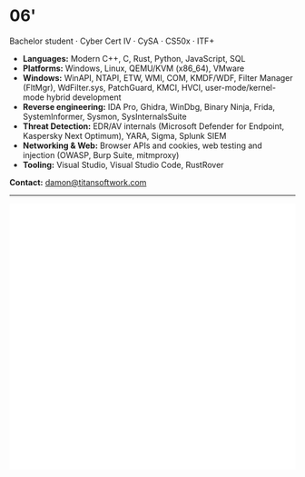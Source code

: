 # 06'

Bachelor student · Cyber Cert IV · CySA · CS50x · ITF+

- **Languages:** Modern C++, C, Rust, Python, JavaScript, SQL
- **Platforms:** Windows, Linux, QEMU/KVM (x86_64), VMware
- **Windows:** WinAPI, NTAPI, ETW, WMI, COM, KMDF/WDF, Filter Manager (FltMgr), WdFilter.sys, PatchGuard, KMCI, HVCI, user-mode/kernel-mode hybrid development
- **Reverse engineering:** IDA Pro, Ghidra, WinDbg, Binary Ninja, Frida, SystemInformer, Sysmon, SysInternalsSuite
- **Threat Detection:** EDR/AV internals (Microsoft Defender for Endpoint, Kaspersky Next Optimum), YARA, Sigma, Splunk SIEM
- **Networking & Web:** Browser APIs and cookies, web testing and injection (OWASP, Burp Suite, mitmproxy)
- **Tooling:** Visual Studio, Visual Studio Code, RustRover

**Contact:** [damon@titansoftwork.com](mailto:damon@titansoftwork.com)

---

![Metrics](https://raw.githubusercontent.com/dutchpsycho/dutchpsycho/generated/metrics.svg)
